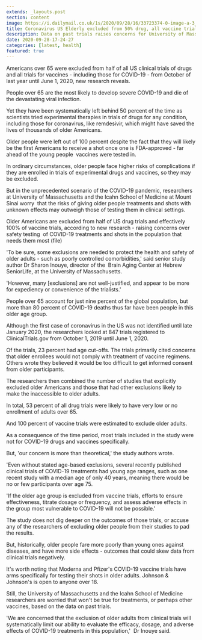 ```yaml
---
extends: _layouts.post
section: content
image: https://i.dailymail.co.uk/1s/2020/09/28/16/33723374-0-image-a-3_1601307358743.jpg 
title: Coronavirus US Elderly excluded from 50% drug, all vaccine trials 
description: Data on past trials raises concerns for University of Massachusetts and Mt Sinai researchers that COVID-19 drugs and vaccines wont be tested  in people over 65, who need them most. 
date: 2020-09-28-17-24-27 
categories: [latest, health] 
featured: true 
--- 
```

Americans over 65 were excluded from half of all US clinical trials of drugs and all trials for vaccines - including those for COVID-19 - from October of last year until June 1, 2020, new research reveals. 

People over 65 are the most likely to develop severe COVID-19 and die of the devastating viral infection. 

Yet they have been systematically left behind 50 percent of the time as scientists tried experimental therapies in trials of drugs for any condition, including those for coronavirus, like remdesivir, which might have saved the lives of thousands of older Americans. 

Older people were left out of 100 percent despite the fact that they will likely be the first Americans to receive a shot once one is FDA-approved - far ahead of the young people  vaccines were tested in. 

In ordinary circumstances, older people face higher risks of complications if they are enrolled in trials of experimental drugs and vaccines, so they may be excluded. 

But in the unprecedented scenario of the COVID-19 pandemic, researchers at University of Massachusetts and the Icahn School of Medicine at Mount Sinai worry  that the risks of giving older people treatments and shots with unknown effects may outweigh those of testing them in clinical settings. 

Older Americans are excluded from half of US drug trials and effectively 100% of vaccine trials, according to new research - raising concerns over safety testing  of COVID-19 treatments and shots in the population that needs them most (file)

'To be sure, some exclusions are needed to protect the health and safety of older adults - such as poorly controlled comorbidities,' said senior study author Dr Sharon Inouye, director of the  Brain Aging Center at Hebrew SeniorLife, at the University of Massachusetts. 

'However, many [exclusions] are not well-justified, and appear to be more for expediency or convenience of the trialists.' 

People over 65 account for just nine percent of the global population, but more than 80 percent of COVID-19 deaths thus far have been people in this older age group.  

Although the first case of coronavirus in the US was not identified until late January 2020, the researchers looked at 847 trials registered to ClinicalTrials.gov from October 1, 2019 until June 1, 2020. 

Of the trials, 23 percent had age cut-offs. The trials primarily cited concerns that older enrollees would not comply with treatment of vaccine regimens. Others wrote they believed it would be too difficult to get informed consent from older participants. 

The researchers then combined the number of studies that explicitly excluded older Americans and those that had other exclusions likely to make the inaccessible to older adults.

In total, 53 percent of all drug trials were likely to have very low or no enrollment of adults over 65. 

And 100 percent of vaccine trials were estimated to exclude older adults. 

As a consequence of the time period, most trials included in the study were not for COVID-19 drugs and vaccines specifically. 

But, 'our concern is more than theoretical,' the study authors wrote. 

'Even without stated age-based exclusions, several recently published clinical trials of COVID-19 treatments had young age ranges, such as one recent study with a median age of only 40 years, meaning there would be no or few participants over age 75.





'If the older age group is excluded from vaccine trials, efforts to ensure effectiveness, titrate dosage or frequency, and assess adverse effects in the group most vulnerable to COVID-19 will not be possible.' 

The study does not dig deeper on the outcomes of those trials, or accuse any of the researchers of excluding older people from their studies to pad the results. 

But, historically, older people fare more poorly than young ones against diseases, and have more side effects - outcomes that could skew data from clinical trials negatively. 

It's worth noting that Moderna and Pfizer's COVID-19 vaccine trials have arms specifically for testing their shots in older adults. Johnson & Johnson's is open to anyone over 18. 

Still, the University of Massachusetts and the Icahn School of Medicine researchers are worried that won't be true for treatments, or perhaps other vaccines, based on the data on past trials. 

'We are concerned that the exclusion of older adults from clinical trials will systematically limit our ability to evaluate the efficacy, dosage, and adverse effects of COVID-19 treatments in this population,'  Dr Inouye said. 

